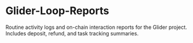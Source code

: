 # Glider-Loop-Reports
Routine activity logs and on-chain interaction reports for the Glider project. Includes deposit, refund, and task tracking summaries.
